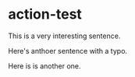 # action-test

This is a very interesting sentence.

Here's anthoer sentence with a typo.

Here is is another one.